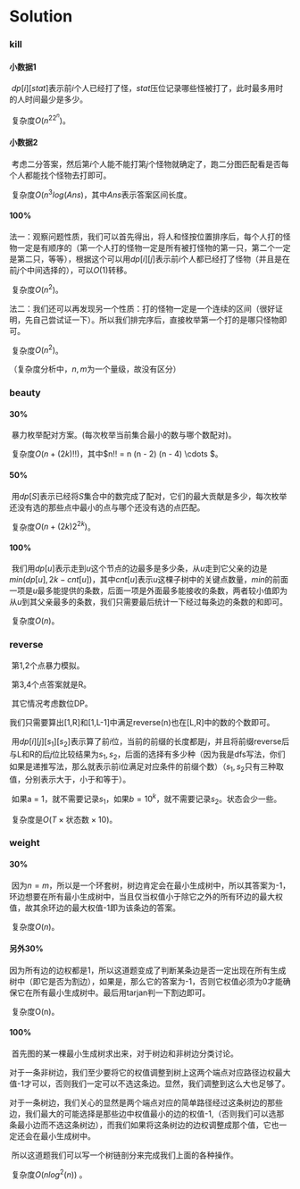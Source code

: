# Solution

### kill

#### 小数据1

​	$dp[i][stat]$表示前$i$个人已经打了怪，$stat$压位记录哪些怪被打了，此时最多用时的人时间最少是多少。

​	复杂度$O(n^22^n)$。

#### 小数据2

​	考虑二分答案，然后第$i$个人能不能打第$j$个怪物就确定了，跑二分图匹配看是否每个人都能找个怪物去打即可。

​	复杂度$O(n^3log(Ans)$，其中$Ans$表示答案区间长度。

#### $100\%$

​	法一：观察问题性质，我们可以首先得出，将人和怪按位置排序后，每个人打的怪物一定是有顺序的（第一个人打的怪物一定是所有被打怪物的第一只，第二个一定是第二只，等等），根据这个可以用$dp[i][j]$表示前$i$个人都已经打了怪物（并且是在前$j$个中间选择的），可以$O(1)$转移。

​	复杂度$O(n^2)$。

​	法二：我们还可以再发现另一个性质：打的怪物一定是一个连续的区间（很好证明，先自己尝试证一下）。所以我们排完序后，直接枚举第一个打的是哪只怪物即可。

​	复杂度$O(n^2)$。

（复杂度分析中，$n,m$为一个量级，故没有区分）

### beauty

#### $30\%$

​	暴力枚举配对方案。(每次枚举当前集合最小的数与哪个数配对)。

​	复杂度$O(n + (2k)!!)$，其中$n!! = n (n - 2) (n - 4) \cdots $。

#### $50\%$

​	用$dp[S]$表示已经将$S$集合中的数完成了配对，它们的最大贡献是多少，每次枚举还没有选的那些点中最小的点与哪个还没有选的点匹配。

​	复杂度$O(n + (2k)2^{2k})$。

#### $100\%$

​	我们用$dp[u]$表示走到$u$这个节点的边最多是多少条，从$u$走到它父亲的边是$min(dp[u], 2k - cnt[u])$，其中$cnt[u]$表示$u$这棵子树中的关键点数量，$min$的前面一项是$u$最多能提供的条数，后面一项是外面最多能接收的条数，两者较小值即为从$u$到其父亲最多的条数，我们只需要最后统计一下经过每条边的条数的和即可。

​	复杂度$O(n)$。	



### reverse

​	第1,2个点暴力模拟。

​	第3,4个点答案就是R。

​	其它情况考虑数位DP。

​	我们只需要算出[1,R]和[1,L-1]中满足reverse(n)也在[L,R]中的数的个数即可。

​	用$dp[i][j][s_1][s_2]$表示算了前$i$位，当前的前缀的长度都是$j$，并且将前缀reverse后与L和R的后$j$位比较结果为$s_1,s_2$，后面的选择有多少种（因为我是dfs写法，你们如果是递推写法，那么就表示前i位满足对应条件的前缀个数）（$s_1,s_2$只有三种取值，分别表示大于，小于和等于）。

​	如果a = 1，就不需要记录$s_1$，如果$b = 10^k$，就不需要记录$s_2$。状态会少一些。

​	复杂度是$O(T\times \text{状态数} \times 10)$。

### weight

#### $30\%$

​	因为$n = m$，所以是一个环套树，树边肯定会在最小生成树中，所以其答案为-1，环边想要在所有最小生成树中，当且仅当权值小于除它之外的所有环边的最大权值，故其余环边的最大权值-1即为该条边的答案。

​	复杂度$O(n)​$。

#### 另外$30\%$

​	因为所有边的边权都是1，所以这道题变成了判断某条边是否一定出现在所有生成树中（即它是否为割边），如果是，那么它的答案为-1，否则它权值必须为0才能确保它在所有最小生成树中。最后用tarjan判一下割边即可。

​	复杂度O(n)。

#### $100\%$

​	首先图的某一棵最小生成树求出来，对于树边和非树边分类讨论。

​	对于一条非树边，我们至少要将它的权值调整到树上这两个端点对应路径边权最大值-1才可以，否则我们一定可以不选这条边。显然，我们调整到这么大也足够了。

​	对于一条树边，我们关心的显然是两个端点对应的简单路径经过这条树边的那些边，我们最大的可能选择是那些边中权值最小的边的权值-1,（否则我们可以选那条最小边而不选这条树边），而我们如果将这条树边的边权调整成那个值，它也一定还会在最小生成树中。

​	所以这道题我们可以写一个树链剖分来完成我们上面的各种操作。

​	复杂度$O(nlog^2(n))$ 。